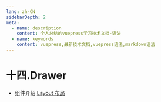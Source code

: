 ```yaml
---
lang: zh-CN
sidebarDepth: 2
meta:
  - name: description
    content: 个人总结的vuepress学习技术文档-语法
  - name: keywords
    content: vuepress,最新技术文档,vuepress语法,markdown语法
---
```


# 十四.Drawer

- 组件介绍
  [Layout 布局](https://element-plus.gitee.io/#/zh-CN/component/layout)